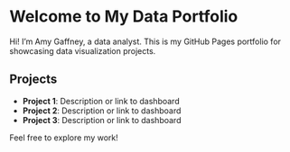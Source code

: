 # Welcome to My Data Portfolio

Hi! I’m Amy Gaffney, a data analyst. This is my GitHub Pages portfolio for showcasing data visualization projects.

## Projects

- **Project 1**: Description or link to dashboard
- **Project 2**: Description or link to dashboard
- **Project 3**: Description or link to dashboard

Feel free to explore my work!
